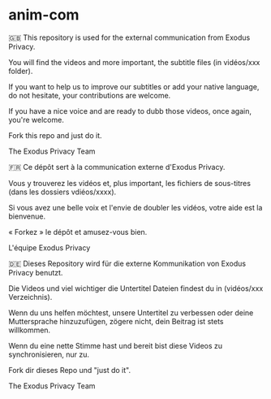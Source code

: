 # anim-com

🇬🇧
This repository is used for the external communication from Exodus Privacy.

You will find the videos and more important, the subtitle files (in vidéos/xxx folder).

If you want to help us to improve our subtitles or add your native language, do not hesitate, your contributions are welcome.

If you have a nice voice and are ready to dubb those videos, once again, you're welcome.

Fork this repo and just do it.

The Exodus Privacy Team

🇫🇷
Ce dépôt sert à la communication externe d'Exodus Privacy.

Vous y trouverez les vidéos et, plus important, les fichiers de sous-titres (dans les dossiers vdiéos/xxxx).

Si vous avez une belle voix et l'envie de doubler les vidéos, votre aide est la bienvenue.

« Forkez » le dépôt et amusez-vous bien.

L'équipe Exodus Privacy

:de:
Dieses Repository wird für die externe Kommunikation von Exodus Privacy benutzt.

Die Videos und viel wichtiger die Untertitel Dateien findest du in (vidéos/xxx Verzeichnis).

Wenn du uns helfen möchtest, unsere Untertitel zu verbessen oder deine Muttersprache hinzuzufügen, zögere nicht, dein Beitrag ist stets willkommen.

Wenn du eine nette Stimme hast und bereit bist diese Videos zu synchronisieren, nur zu.

Fork dir dieses Repo und "just do it".

The Exodus Privacy Team
